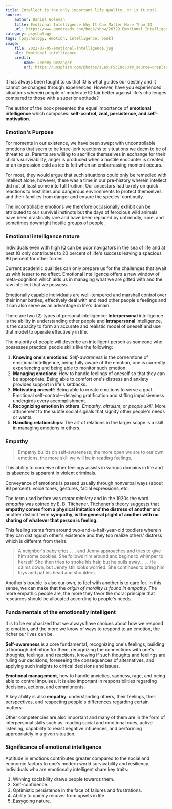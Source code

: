 ```yaml
---
title: Intellect is the only important life quality, or is it not?
source:
    author: Daniel Goleman
    title: Emotional Intelligence Why It Can Matter More Than IQ
    url: https://www.goodreads.com/book/show/26329.Emotional_Intelligence
category: psychology
tags: [psychology, emotion, intelligence, book]
image:
    file: 2022-07-05-emotional-intelligence.jpg
    alt: Emotional intelligence
    credit:
        name: Jeremy Bezanger
        url: https://unsplash.com/photos/sLax-F9cEUc?utm_source=unsplash&utm_medium=referral&utm_content=creditShareLink
---
```



It has always been taught to us that IQ is what guides our destiny and it cannot be changed through experiences. However, have you experienced situations wherein people of moderate IQ fair better against life's challenges compared to those with a superior aptitude?

The author of the book presented the equal importance of **emotional intelligence** which composes: **self-control, zeal, persistence, and self-motivation.**



### Emotion's Purpose
For moments in our existence, we have been swept with uncontrollable emotions that seem to be knee-jerk reactions to situations we deem to be of threat to us. Parents are willing to sacrifice themselves in exchange for their child's survivability,  anger is produced when a hostile encounter is created, or an expression cold as ice is felt when an embarrassing moment occurs.

For most, they would argue that such situations could only be remedied with intellect alone, however, there was a time in our pre-history wherein intellect did not at least come into full fruition. Our ancestors had to rely on quick reactions to hostilities and dangerous environments to protect themselves and their families from danger and ensure the species' continuity.

The incontrollable emotions we therefore occasionally exhibit can be attributed to our survival instincts but the days of ferocious wild animals have been drastically rare and have been replaced by unfriendly, rude, and sometimes downright hostile groups of people.



### Emotional intelligence nature
Individuals even with high IQ can be poor navigators in the sea of life and at best IQ only contributes to 20 percent of life's success leaving a spacious 80 percent for other forces.

Current academic qualities can only prepare us for the challenges that await us with lesser to no effect. Emotional intelligence offers a new window of meta-cognition which aids us in managing what we are gifted with and the raw intellect that we possess.

Emotionally capable individuals are well-tempered and marshall control over their inner battles, effectively deal with and read other people's feelings and it can also serve as an advantage in life's domain.

There are two (2) types of personal intelligence: **Interpersonal** intelligence is the ability in understanding other people and **Intrapersonal** intelligence, is the capacity to form an accurate and realistic model of oneself and use that model to operate effectively in life.

The majority of people will describe an intelligent person as someone who possesses practical people skills like the following:
1.  **Knowing one's emotions**: *Self-awareness* is the cornerstone of emotional intelligence, being fully aware of the emotion, one is currently experiencing and being able to monitor such emotion.
2.  **Managing emotions**: How to handle feelings of oneself so that they can be appropriate. Being able to comfort one's distress and anxiety provides support in life's setbacks.
3.  **Motivating oneself**: Being able to create emotions to serve a goal. Emotional self-control—delaying gratification and stifling impulsiveness undergirds every accomplishment.
4.  **Recognizing emotion in others**: *Empathy*, *altruism*, or *people skill*. More attunement to the subtle social signals that signify other people's needs or wants.
5.  **Handling relationships**: The art of relations in the larger scope is a skill in managing emotions in others.

### Empathy
> Empathy builds on self-awareness; the more open we are to our own emotions, the more skill we will be in reading feelings.

This ability to conceive other feelings assists in various domains in life and its absence is apparent in violent criminals.

Conveyance of emotions is passed usually through nonverbal ways (about 90 percent): voice tones, gestures, facial expressions, etc.

The term used before was *motor mimicry* and in the 1920s the word *empathy* was coined by E. B. Titchener. Titchener's theory suggests that **empathy comes from a physical imitation of the distress of another** and another distinct term **sympathy, is the general plight of another with no sharing of whatever that person is feeling.**

This feeling stems from around two-and-a-half-year-old toddlers wherein they can distinguish other's existence and they too realize others' distress which is different from theirs.

> A neighbor's baby cries . . . and Jenny approaches and tries to give him some cookies. She follows him around and begins to whimper to herself. She then tries to stroke his hair, but he pulls away. . . . He calms down, but Jenny still looks worried. She continues to bring him toys and pat his head and shoulders.

Another's trouble is also our own, to feel with another is to care for. In this sense, we can make that the *origin of morality is found in empathy*. The more empathic people are, the more they favor the moral principle that resources should be allocated according to people's needs.

### Fundamentals of the emotionally intelligent
It is to be emphasized that we always have choices about how we respond to emotion, and the more we know of ways to respond to an emotion, the richer our lives can be.

**Self-awareness** is a core fundamental, recognizing one's feelings, building a thorough definition for them, recognizing the connections with one's thoughts, feelings, and reactions, knowing if such thoughts and feelings are ruling our decisions, foreseeing the consequences of alternatives, and applying such insights to critical decisions and issues.

**Emotional management**, how to handle anxieties, sadness, rage, and being able to control impulses. It is also important in responsibilities regarding decisions, actions, and commitments.

A key ability is also **empathy**, understanding others, their feelings, their perspectives, and respecting people's differences regarding certain matters.

Other competencies are also important and many of them are in the form of interpersonal skills such as: reading social and emotional cues, active listening, capability to resist negative influences, and performing appropriately in a given situation.

### Significance of emotional intelligence
Aptitude in emotions contributes greater compared to the social and economic factors to one's modern world survivability and resiliency. Individuals who are emotionally intelligent share key traits:
1. Winning sociability draws people towards them.
2. Self-confidence.
3. Optimistic persistence in the face of failures and frustrations.
4. Ability to quickly recover from upsets in life.
5. Easygoing nature.
